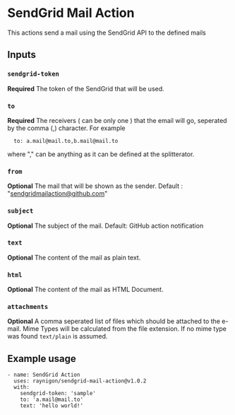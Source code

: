 # SendGrid Mail Action

This actions send a mail using the SendGrid API to the defined mails

## Inputs

### `sendgrid-token`

**Required** The token of the SendGrid that will be used.

### `to`

**Required** The receivers ( can be only one ) that the email will go, seperated by the comma (,) character. For example
```
  to: a.mail@mail.to,b.mail@mail.to
``` 
where "," can be anything as it can be defined at the splitterator.

### `from`

**Optional** The mail that will be shown as the sender. Default : "sendgridmailaction@github.com"

### `subject`

**Optional** The subject of the mail. Default: GitHub action notification

### `text`

**Optional** The content of the mail as plain text.

### `html`

**Optional** The content of the mail as HTML Document.

### `attachments`

**Optional** A comma seperated list of files which should be attached to the e-mail. 
Mime Types will be calculated from the file extension. If no mime type was found `text/plain` is assumed.

## Example usage
```
- name: SendGrid Action
  uses: raynigon/sendgrid-mail-action@v1.0.2
  with:
    sendgrid-token: 'sample'
    to: 'a.mail@mail.to'
    text: 'hello world!'
```

